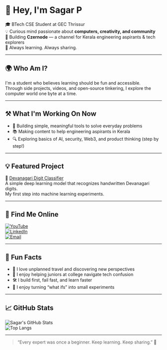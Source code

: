 # 👋 Hey, I'm Sagar P

🎓 BTech CSE Student at GEC Thrissur  
💡 Curious mind passionate about **computers, creativity, and community**  
🎥 Building **Czernode** — a channel for Kerala engineering aspirants & tech explorers  
🌱 Always learning. Always sharing.

---

## 🌍 Who Am I?

I'm a student who believes learning should be fun and accessible.  
Through side projects, videos, and open-source tinkering, I explore the computer world one byte at a time.

---

## ⚒️ What I'm Working On Now

- 📱 Building simple, meaningful tools to solve everyday problems
- 📚 Making content to help engineering aspirants in Kerala  
- 🔍 Exploring basics of AI, security, Web3, and product thinking (step by step!)

---

## 💡 Featured Project

🔢 [Devanagari Digit Classifier](https://github.com/sagarp-c/devanagari_digit_classifier)  
A simple deep learning model that recognizes handwritten Devanagari digits.  
My first step into machine learning experiments.

---

## 🔗 Find Me Online

[![YouTube](https://img.shields.io/badge/Czernode-Subscribe-red?style=for-the-badge&logo=youtube)](https://www.youtube.com/@czernode)  
[![LinkedIn](https://img.shields.io/badge/LinkedIn-sagarp--blue?style=for-the-badge&logo=linkedin)](https://www.linkedin.com/in/sagarp-/)  
[![Email](https://img.shields.io/badge/Email-sagarp.cvr@gmail.com-blue?style=for-the-badge&logo=gmail)](mailto:sagarp.cvr@gmail.com)

---

## 🎯 Fun Facts

- 🧭 I love unplanned travel and discovering new perspectives  
- 💬 I enjoy helping juniors at college navigate tech confusion  
- 🛠️ I build first, fail fast, and learn faster  
- 🤖 I enjoy turning “what ifs” into small experiments

---

## 📈 GitHub Stats

![Sagar's GitHub Stats](https://github-readme-stats.vercel.app/api?username=sagarp-c&show_icons=true&theme=tokyonight)  
![Top Langs](https://github-readme-stats.vercel.app/api/top-langs/?username=sagarp-c&layout=compact&theme=tokyonight)

---

> “Every expert was once a beginner. Keep learning. Keep sharing.” 🌱
